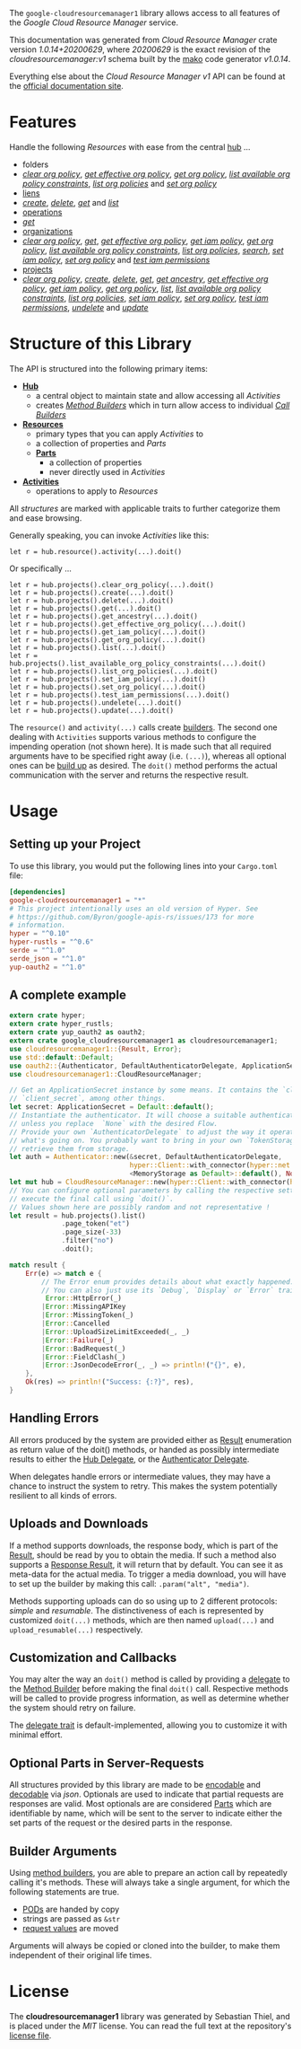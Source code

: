 <!---
DO NOT EDIT !
This file was generated automatically from 'src/mako/api/README.md.mako'
DO NOT EDIT !
-->
The `google-cloudresourcemanager1` library allows access to all features of the *Google Cloud Resource Manager* service.

This documentation was generated from *Cloud Resource Manager* crate version *1.0.14+20200629*, where *20200629* is the exact revision of the *cloudresourcemanager:v1* schema built by the [mako](http://www.makotemplates.org/) code generator *v1.0.14*.

Everything else about the *Cloud Resource Manager* *v1* API can be found at the
[official documentation site](https://cloud.google.com/resource-manager).
# Features

Handle the following *Resources* with ease from the central [hub](https://docs.rs/google-cloudresourcemanager1/1.0.14+20200629/google_cloudresourcemanager1/CloudResourceManager) ... 

* folders
 * [*clear org policy*](https://docs.rs/google-cloudresourcemanager1/1.0.14+20200629/google_cloudresourcemanager1/api::FolderClearOrgPolicyCall), [*get effective org policy*](https://docs.rs/google-cloudresourcemanager1/1.0.14+20200629/google_cloudresourcemanager1/api::FolderGetEffectiveOrgPolicyCall), [*get org policy*](https://docs.rs/google-cloudresourcemanager1/1.0.14+20200629/google_cloudresourcemanager1/api::FolderGetOrgPolicyCall), [*list available org policy constraints*](https://docs.rs/google-cloudresourcemanager1/1.0.14+20200629/google_cloudresourcemanager1/api::FolderListAvailableOrgPolicyConstraintCall), [*list org policies*](https://docs.rs/google-cloudresourcemanager1/1.0.14+20200629/google_cloudresourcemanager1/api::FolderListOrgPolicyCall) and [*set org policy*](https://docs.rs/google-cloudresourcemanager1/1.0.14+20200629/google_cloudresourcemanager1/api::FolderSetOrgPolicyCall)
* [liens](https://docs.rs/google-cloudresourcemanager1/1.0.14+20200629/google_cloudresourcemanager1/api::Lien)
 * [*create*](https://docs.rs/google-cloudresourcemanager1/1.0.14+20200629/google_cloudresourcemanager1/api::LienCreateCall), [*delete*](https://docs.rs/google-cloudresourcemanager1/1.0.14+20200629/google_cloudresourcemanager1/api::LienDeleteCall), [*get*](https://docs.rs/google-cloudresourcemanager1/1.0.14+20200629/google_cloudresourcemanager1/api::LienGetCall) and [*list*](https://docs.rs/google-cloudresourcemanager1/1.0.14+20200629/google_cloudresourcemanager1/api::LienListCall)
* [operations](https://docs.rs/google-cloudresourcemanager1/1.0.14+20200629/google_cloudresourcemanager1/api::Operation)
 * [*get*](https://docs.rs/google-cloudresourcemanager1/1.0.14+20200629/google_cloudresourcemanager1/api::OperationGetCall)
* [organizations](https://docs.rs/google-cloudresourcemanager1/1.0.14+20200629/google_cloudresourcemanager1/api::Organization)
 * [*clear org policy*](https://docs.rs/google-cloudresourcemanager1/1.0.14+20200629/google_cloudresourcemanager1/api::OrganizationClearOrgPolicyCall), [*get*](https://docs.rs/google-cloudresourcemanager1/1.0.14+20200629/google_cloudresourcemanager1/api::OrganizationGetCall), [*get effective org policy*](https://docs.rs/google-cloudresourcemanager1/1.0.14+20200629/google_cloudresourcemanager1/api::OrganizationGetEffectiveOrgPolicyCall), [*get iam policy*](https://docs.rs/google-cloudresourcemanager1/1.0.14+20200629/google_cloudresourcemanager1/api::OrganizationGetIamPolicyCall), [*get org policy*](https://docs.rs/google-cloudresourcemanager1/1.0.14+20200629/google_cloudresourcemanager1/api::OrganizationGetOrgPolicyCall), [*list available org policy constraints*](https://docs.rs/google-cloudresourcemanager1/1.0.14+20200629/google_cloudresourcemanager1/api::OrganizationListAvailableOrgPolicyConstraintCall), [*list org policies*](https://docs.rs/google-cloudresourcemanager1/1.0.14+20200629/google_cloudresourcemanager1/api::OrganizationListOrgPolicyCall), [*search*](https://docs.rs/google-cloudresourcemanager1/1.0.14+20200629/google_cloudresourcemanager1/api::OrganizationSearchCall), [*set iam policy*](https://docs.rs/google-cloudresourcemanager1/1.0.14+20200629/google_cloudresourcemanager1/api::OrganizationSetIamPolicyCall), [*set org policy*](https://docs.rs/google-cloudresourcemanager1/1.0.14+20200629/google_cloudresourcemanager1/api::OrganizationSetOrgPolicyCall) and [*test iam permissions*](https://docs.rs/google-cloudresourcemanager1/1.0.14+20200629/google_cloudresourcemanager1/api::OrganizationTestIamPermissionCall)
* [projects](https://docs.rs/google-cloudresourcemanager1/1.0.14+20200629/google_cloudresourcemanager1/api::Project)
 * [*clear org policy*](https://docs.rs/google-cloudresourcemanager1/1.0.14+20200629/google_cloudresourcemanager1/api::ProjectClearOrgPolicyCall), [*create*](https://docs.rs/google-cloudresourcemanager1/1.0.14+20200629/google_cloudresourcemanager1/api::ProjectCreateCall), [*delete*](https://docs.rs/google-cloudresourcemanager1/1.0.14+20200629/google_cloudresourcemanager1/api::ProjectDeleteCall), [*get*](https://docs.rs/google-cloudresourcemanager1/1.0.14+20200629/google_cloudresourcemanager1/api::ProjectGetCall), [*get ancestry*](https://docs.rs/google-cloudresourcemanager1/1.0.14+20200629/google_cloudresourcemanager1/api::ProjectGetAncestryCall), [*get effective org policy*](https://docs.rs/google-cloudresourcemanager1/1.0.14+20200629/google_cloudresourcemanager1/api::ProjectGetEffectiveOrgPolicyCall), [*get iam policy*](https://docs.rs/google-cloudresourcemanager1/1.0.14+20200629/google_cloudresourcemanager1/api::ProjectGetIamPolicyCall), [*get org policy*](https://docs.rs/google-cloudresourcemanager1/1.0.14+20200629/google_cloudresourcemanager1/api::ProjectGetOrgPolicyCall), [*list*](https://docs.rs/google-cloudresourcemanager1/1.0.14+20200629/google_cloudresourcemanager1/api::ProjectListCall), [*list available org policy constraints*](https://docs.rs/google-cloudresourcemanager1/1.0.14+20200629/google_cloudresourcemanager1/api::ProjectListAvailableOrgPolicyConstraintCall), [*list org policies*](https://docs.rs/google-cloudresourcemanager1/1.0.14+20200629/google_cloudresourcemanager1/api::ProjectListOrgPolicyCall), [*set iam policy*](https://docs.rs/google-cloudresourcemanager1/1.0.14+20200629/google_cloudresourcemanager1/api::ProjectSetIamPolicyCall), [*set org policy*](https://docs.rs/google-cloudresourcemanager1/1.0.14+20200629/google_cloudresourcemanager1/api::ProjectSetOrgPolicyCall), [*test iam permissions*](https://docs.rs/google-cloudresourcemanager1/1.0.14+20200629/google_cloudresourcemanager1/api::ProjectTestIamPermissionCall), [*undelete*](https://docs.rs/google-cloudresourcemanager1/1.0.14+20200629/google_cloudresourcemanager1/api::ProjectUndeleteCall) and [*update*](https://docs.rs/google-cloudresourcemanager1/1.0.14+20200629/google_cloudresourcemanager1/api::ProjectUpdateCall)




# Structure of this Library

The API is structured into the following primary items:

* **[Hub](https://docs.rs/google-cloudresourcemanager1/1.0.14+20200629/google_cloudresourcemanager1/CloudResourceManager)**
    * a central object to maintain state and allow accessing all *Activities*
    * creates [*Method Builders*](https://docs.rs/google-cloudresourcemanager1/1.0.14+20200629/google_cloudresourcemanager1/client::MethodsBuilder) which in turn
      allow access to individual [*Call Builders*](https://docs.rs/google-cloudresourcemanager1/1.0.14+20200629/google_cloudresourcemanager1/client::CallBuilder)
* **[Resources](https://docs.rs/google-cloudresourcemanager1/1.0.14+20200629/google_cloudresourcemanager1/client::Resource)**
    * primary types that you can apply *Activities* to
    * a collection of properties and *Parts*
    * **[Parts](https://docs.rs/google-cloudresourcemanager1/1.0.14+20200629/google_cloudresourcemanager1/client::Part)**
        * a collection of properties
        * never directly used in *Activities*
* **[Activities](https://docs.rs/google-cloudresourcemanager1/1.0.14+20200629/google_cloudresourcemanager1/client::CallBuilder)**
    * operations to apply to *Resources*

All *structures* are marked with applicable traits to further categorize them and ease browsing.

Generally speaking, you can invoke *Activities* like this:

```Rust,ignore
let r = hub.resource().activity(...).doit()
```

Or specifically ...

```ignore
let r = hub.projects().clear_org_policy(...).doit()
let r = hub.projects().create(...).doit()
let r = hub.projects().delete(...).doit()
let r = hub.projects().get(...).doit()
let r = hub.projects().get_ancestry(...).doit()
let r = hub.projects().get_effective_org_policy(...).doit()
let r = hub.projects().get_iam_policy(...).doit()
let r = hub.projects().get_org_policy(...).doit()
let r = hub.projects().list(...).doit()
let r = hub.projects().list_available_org_policy_constraints(...).doit()
let r = hub.projects().list_org_policies(...).doit()
let r = hub.projects().set_iam_policy(...).doit()
let r = hub.projects().set_org_policy(...).doit()
let r = hub.projects().test_iam_permissions(...).doit()
let r = hub.projects().undelete(...).doit()
let r = hub.projects().update(...).doit()
```

The `resource()` and `activity(...)` calls create [builders][builder-pattern]. The second one dealing with `Activities` 
supports various methods to configure the impending operation (not shown here). It is made such that all required arguments have to be 
specified right away (i.e. `(...)`), whereas all optional ones can be [build up][builder-pattern] as desired.
The `doit()` method performs the actual communication with the server and returns the respective result.

# Usage

## Setting up your Project

To use this library, you would put the following lines into your `Cargo.toml` file:

```toml
[dependencies]
google-cloudresourcemanager1 = "*"
# This project intentionally uses an old version of Hyper. See
# https://github.com/Byron/google-apis-rs/issues/173 for more
# information.
hyper = "^0.10"
hyper-rustls = "^0.6"
serde = "^1.0"
serde_json = "^1.0"
yup-oauth2 = "^1.0"
```

## A complete example

```Rust
extern crate hyper;
extern crate hyper_rustls;
extern crate yup_oauth2 as oauth2;
extern crate google_cloudresourcemanager1 as cloudresourcemanager1;
use cloudresourcemanager1::{Result, Error};
use std::default::Default;
use oauth2::{Authenticator, DefaultAuthenticatorDelegate, ApplicationSecret, MemoryStorage};
use cloudresourcemanager1::CloudResourceManager;

// Get an ApplicationSecret instance by some means. It contains the `client_id` and 
// `client_secret`, among other things.
let secret: ApplicationSecret = Default::default();
// Instantiate the authenticator. It will choose a suitable authentication flow for you, 
// unless you replace  `None` with the desired Flow.
// Provide your own `AuthenticatorDelegate` to adjust the way it operates and get feedback about 
// what's going on. You probably want to bring in your own `TokenStorage` to persist tokens and
// retrieve them from storage.
let auth = Authenticator::new(&secret, DefaultAuthenticatorDelegate,
                              hyper::Client::with_connector(hyper::net::HttpsConnector::new(hyper_rustls::TlsClient::new())),
                              <MemoryStorage as Default>::default(), None);
let mut hub = CloudResourceManager::new(hyper::Client::with_connector(hyper::net::HttpsConnector::new(hyper_rustls::TlsClient::new())), auth);
// You can configure optional parameters by calling the respective setters at will, and
// execute the final call using `doit()`.
// Values shown here are possibly random and not representative !
let result = hub.projects().list()
             .page_token("et")
             .page_size(-33)
             .filter("no")
             .doit();

match result {
    Err(e) => match e {
        // The Error enum provides details about what exactly happened.
        // You can also just use its `Debug`, `Display` or `Error` traits
         Error::HttpError(_)
        |Error::MissingAPIKey
        |Error::MissingToken(_)
        |Error::Cancelled
        |Error::UploadSizeLimitExceeded(_, _)
        |Error::Failure(_)
        |Error::BadRequest(_)
        |Error::FieldClash(_)
        |Error::JsonDecodeError(_, _) => println!("{}", e),
    },
    Ok(res) => println!("Success: {:?}", res),
}

```
## Handling Errors

All errors produced by the system are provided either as [Result](https://docs.rs/google-cloudresourcemanager1/1.0.14+20200629/google_cloudresourcemanager1/client::Result) enumeration as return value of
the doit() methods, or handed as possibly intermediate results to either the 
[Hub Delegate](https://docs.rs/google-cloudresourcemanager1/1.0.14+20200629/google_cloudresourcemanager1/client::Delegate), or the [Authenticator Delegate](https://docs.rs/yup-oauth2/*/yup_oauth2/trait.AuthenticatorDelegate.html).

When delegates handle errors or intermediate values, they may have a chance to instruct the system to retry. This 
makes the system potentially resilient to all kinds of errors.

## Uploads and Downloads
If a method supports downloads, the response body, which is part of the [Result](https://docs.rs/google-cloudresourcemanager1/1.0.14+20200629/google_cloudresourcemanager1/client::Result), should be
read by you to obtain the media.
If such a method also supports a [Response Result](https://docs.rs/google-cloudresourcemanager1/1.0.14+20200629/google_cloudresourcemanager1/client::ResponseResult), it will return that by default.
You can see it as meta-data for the actual media. To trigger a media download, you will have to set up the builder by making
this call: `.param("alt", "media")`.

Methods supporting uploads can do so using up to 2 different protocols: 
*simple* and *resumable*. The distinctiveness of each is represented by customized 
`doit(...)` methods, which are then named `upload(...)` and `upload_resumable(...)` respectively.

## Customization and Callbacks

You may alter the way an `doit()` method is called by providing a [delegate](https://docs.rs/google-cloudresourcemanager1/1.0.14+20200629/google_cloudresourcemanager1/client::Delegate) to the 
[Method Builder](https://docs.rs/google-cloudresourcemanager1/1.0.14+20200629/google_cloudresourcemanager1/client::CallBuilder) before making the final `doit()` call. 
Respective methods will be called to provide progress information, as well as determine whether the system should 
retry on failure.

The [delegate trait](https://docs.rs/google-cloudresourcemanager1/1.0.14+20200629/google_cloudresourcemanager1/client::Delegate) is default-implemented, allowing you to customize it with minimal effort.

## Optional Parts in Server-Requests

All structures provided by this library are made to be [encodable](https://docs.rs/google-cloudresourcemanager1/1.0.14+20200629/google_cloudresourcemanager1/client::RequestValue) and 
[decodable](https://docs.rs/google-cloudresourcemanager1/1.0.14+20200629/google_cloudresourcemanager1/client::ResponseResult) via *json*. Optionals are used to indicate that partial requests are responses 
are valid.
Most optionals are are considered [Parts](https://docs.rs/google-cloudresourcemanager1/1.0.14+20200629/google_cloudresourcemanager1/client::Part) which are identifiable by name, which will be sent to 
the server to indicate either the set parts of the request or the desired parts in the response.

## Builder Arguments

Using [method builders](https://docs.rs/google-cloudresourcemanager1/1.0.14+20200629/google_cloudresourcemanager1/client::CallBuilder), you are able to prepare an action call by repeatedly calling it's methods.
These will always take a single argument, for which the following statements are true.

* [PODs][wiki-pod] are handed by copy
* strings are passed as `&str`
* [request values](https://docs.rs/google-cloudresourcemanager1/1.0.14+20200629/google_cloudresourcemanager1/client::RequestValue) are moved

Arguments will always be copied or cloned into the builder, to make them independent of their original life times.

[wiki-pod]: http://en.wikipedia.org/wiki/Plain_old_data_structure
[builder-pattern]: http://en.wikipedia.org/wiki/Builder_pattern
[google-go-api]: https://github.com/google/google-api-go-client

# License
The **cloudresourcemanager1** library was generated by Sebastian Thiel, and is placed 
under the *MIT* license.
You can read the full text at the repository's [license file][repo-license].

[repo-license]: https://github.com/Byron/google-apis-rsblob/master/LICENSE.md

